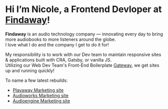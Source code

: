 # Hi I’m Nicole, a Frontend Devloper at [Findaway](findaway.com)!
**Findaway** is an audio technology company — innovating every day to bring more audiobooks to more listeners around the globe.<br/> I love what I do and the company I get to do it for!

My responsibility is to work with our Dev team to maintain responsive sites & applications built with CRA, Gatsby, or vanilla JS. <br/>
Utilizing our Web Dev Team's Front-End Boilerplate [Gateway](https://github.com/FindawayWorld/gateway), we get sites up and running quickly!

To name a few latest rebuilds: 
* [Playaway Marketing site](playaway.com)
* [Audioworks Marketing site](findawayaudioworks.com)
* [Audioengine Marketing site](audioengine.io)
